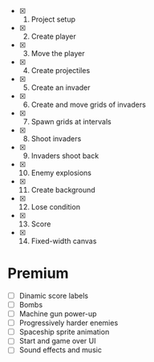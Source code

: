
- [x] 1. Project setup
- [x] 2. Create player
- [x] 3. Move the player
- [x] 4. Create projectiles
- [x] 5. Create an invader
- [x] 6. Create and move grids of invaders
- [x] 7. Spawn grids at intervals
- [x] 8. Shoot invaders
- [x] 9. Invaders shoot back
- [x] 10. Enemy explosions
- [x] 11. Create background
- [x] 12. Lose condition
- [x] 13. Score
- [x] 14. Fixed-width canvas

# Premium

- [ ] Dinamic score labels 
- [ ] Bombs
- [ ] Machine gun power-up
- [ ] Progressively harder enemies
- [ ] Spaceship sprite animation
- [ ] Start and game over UI
- [ ] Sound effects and music

